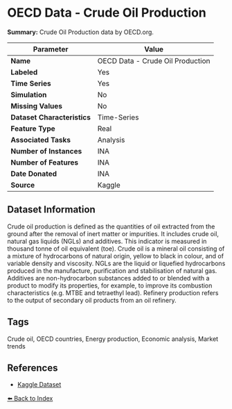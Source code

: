 # OECD Data - Crude Oil Production

**Summary:** Crude Oil Production data by OECD.org.

| Parameter | Value |
| --- | --- |
| **Name** | OECD Data - Crude Oil Production |
| **Labeled** | Yes |
| **Time Series** | Yes |
| **Simulation** | No |
| **Missing Values** | No |
| **Dataset Characteristics** | Time-Series |
| **Feature Type** | Real |
| **Associated Tasks** | Analysis |
| **Number of Instances** | INA |
| **Number of Features** | INA |
| **Date Donated** | INA |
| **Source** | Kaggle |

## Dataset Information

Crude oil production is defined as the quantities of oil extracted from the ground after the removal of inert matter or impurities. It includes crude oil, natural gas liquids (NGLs) and additives. This indicator is measured in thousand tonne of oil equivalent (toe). Crude oil is a mineral oil consisting of a mixture of hydrocarbons of natural origin, yellow to black in colour, and of variable density and viscosity. NGLs are the liquid or liquefied hydrocarbons produced in the manufacture, purification and stabilisation of natural gas. Additives are non-hydrocarbon substances added to or blended with a product to modify its properties, for example, to improve its combustion characteristics (e.g. MTBE and tetraethyl lead). Refinery production refers to the output of secondary oil products from an oil refinery.

## Tags

Crude oil, OECD countries, Energy production, Economic analysis, Market trends

## References

- [Kaggle Dataset](https://www.kaggle.com/datasets/caesarmario/oecd-data-crude-oil-production)

[⬅️ Back to Index](../README.md)
